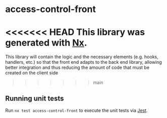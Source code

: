 # access-control-front

<<<<<<< HEAD
This library was generated with [Nx](https://nx.dev).
=======
This library will contain the logic and the necessary elements (e.g. hooks, handlers, etc.) so that the front end adapts to the back end library, allowing better integration and thus reducing the amount of code that must be created on the client side
>>>>>>> main

## Running unit tests

Run `nx test access-control-front` to execute the unit tests via [Jest](https://jestjs.io).
